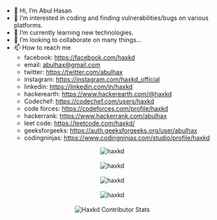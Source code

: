 - 👋 Hi, I’m Abul Hasan
- 👀 I’m interested in coding and finding vulnerabilities/bugs on various platforms.
- 🌱 I’m currently learning new technologies.
- 💞️ I’m looking to collaborate on many things...
- 📫 How to reach me 
  - facebook: https://facebook.com/haxkd
  - email: abulhax@gmail.com
  - twitter: https://twitter.com/abulhax
  - instagram: https://instagram.com/haxkd_official
  - linkedin: https://linkedin.com/in/haxkd
  - hackerearth: https://www.hackerearth.com/@haxkd
  - Codechef: https://codechef.com/users/haxkd
  - code forces: https://codeforces.com/profile/haxkd
  - hackerrank: https://www.hackerrank.com/abulhax
  - leet code: https://leetcode.com/haxkd/
  - geeksforgeeks: https://auth.geeksforgeeks.org/user/abulhax
  - codingninjas: https://www.codingninjas.com/studio/profile/haxkd

<!---
haxkd/haxkd is a ✨ special ✨ repository because its `README.md` (this file) appears on your GitHub profile.
You can click the Preview link to take a look at your changes.
--->
<div align="center"> 
  <img src="https://github-profile-trophy.vercel.app/?username=haxkd&theme=matrix" alt="haxkd" /> 
</div>
<br>
<div align="center">
  <img align="center" src="https://github-readme-stats.vercel.app/api/top-langs?username=haxkd&show_icons=true&locale=en&layout=compact&theme=blue_navy" alt="haxkd" />
</div>
<br/>
 <div align="center"><img align="center"
                src="https://github-readme-streak-stats.herokuapp.com/?user=haxkd&theme=radical"
                alt="haxkd" />
 </div>
 <br>
<div align="center">
        <img align="center"
                src="https://github-readme-stats.vercel.app/api?username=haxkd&show_icons=true&locale=en&theme=radical"
                alt="haxkd" />
</div>
<br>
 <div align="center"><img
            src="https://github-contributor-stats.vercel.app/api?username=haxkd&limit=5&theme=radical&combine_all_yearly_contributions=true"
            alt="Haxkd Contributor Stats" />
 </div>
